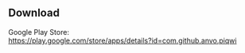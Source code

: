 ## Download

Google Play Store:  
https://play.google.com/store/apps/details?id=com.github.anvo.piqwi
